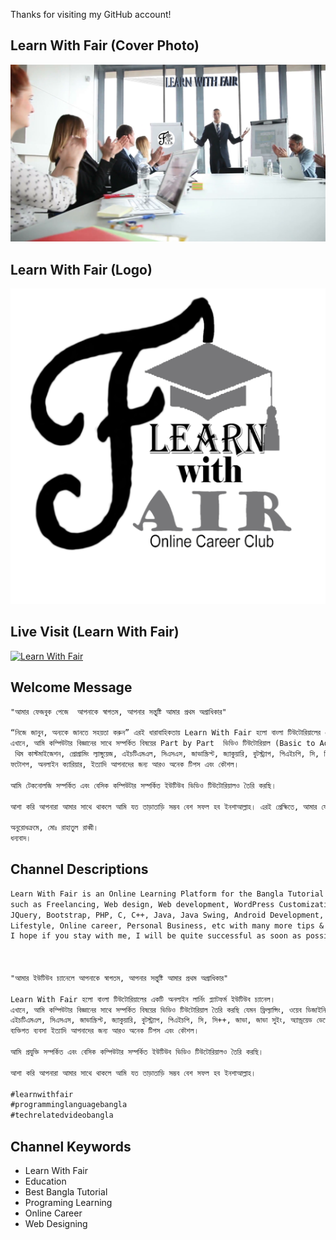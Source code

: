 Thanks for visiting my GitHub account!

## Learn With Fair (Cover Photo)
![cover](https://github.com/learnwithfair/YouTube-channel-documents/blob/main/cover%20photo/Learn%20With%20Fair%20Youtube%20Channel%20Art.png)

## Learn With Fair (Logo)
![logo](https://github.com/learnwithfair/YouTube-channel-documents/blob/main/logo/Learn%20With%20Fair%20Youtube%20Channel%20Logo.png)


## Live Visit (Learn With Fair)

[![Learn With Fair](https://github.com/learnwithfair/YouTube-channel-documents/blob/main/images/youtube.avif)](https://www.youtube.com/@learnwithfair)


## Welcome Message
```diff
"আমার ফেজবুক পেজে  আপনাকে স্বাগতম, আপনার সন্তুষ্টি আমার প্রথম অগ্রাধিকার"

“নিজে জানুন, অন্যকে জানতে সহয়তা করুন” এরই ধারাবাহিকতায় Learn With Fair হলো বাংলা টিউটোরিয়ালের একটি অনলাইন লার্নিং প্ল্যাটফর্ম ফেজবুক পেজ। 
এখানে, আমি কম্পিউটার বিজ্ঞানের সাথে সম্পর্কিত বিষয়ের Part by Part  ভিডিও টিউটোরিয়াল (Basic to Advance) তৈরি করছি যেমন ফ্রিল্যান্সিং, ওয়েব ডিজাইনিং, ওয়েব ডেভেলপিং, ওয়ার্ডপ্রেস কাস্টমাইজেশন,
 থিম কাস্টমাইজেশন, প্রোগ্রামিং ল্যাঙ্গুয়েজ, এইচটিএমএল, সিএসএস, জাভাস্ক্রিপ্ট, জ্যাকুয়ারি, বুটস্ট্র্যাপ, পিএইচপি, সি, সি++, জাভা, জাভা সুইং, অ্যান্ড্রয়েড ডেভেলপমেন্ট, ডাটাবেজ- মাই এসকিউএল , ভিডিও এডিটিং,
ফটোশপ, অনলাইন ক্যারিয়ার, ইত্যাদি আপনাদের জন্য আরও অনেক টিপস এবং কৌশল।   

আমি টেকনোলজি সম্পর্কিত এবং বেসিক কম্পিউটার সম্পর্কিত ইউটিউব ভিডিও টিউটোরিয়ালও তৈরি করছি।

আশা করি আপনারা আমার সাথে থাকলে আমি যত তাড়াতাড়ি সম্ভব বেশ সফল হব ইনশাআল্লাহ। এরই প্রেক্ষিতে, আমার ফেজবুক পেজে লাইক দিয়ে, পাশাপাশি  আপনার পরিচিতদের সাথে Share করার মাধ্যমে পাশে থাকবেন। 

অনুরোধক্রমে, মোঃ রাহাতুল রাব্বী। 
ধন্যবাদ। 
```
## Channel Descriptions
```diff
Learn With Fair is an Online Learning Platform for the Bangla Tutorial YouTube channel. Here, I'm making video tutorials of Computer Science related subjects
such as Freelancing, Web design, Web development, WordPress Customization, Theme Customization, Programming Language, HTML, CSS, JavaScript,
JQuery, Bootstrap, PHP, C, C++, Java, Java Swing, Android Development, My Sqlit,  Video Editing, Photoshop,
Lifestyle, Online career, Personal Business, etc with many more tips & tricks for our Audience. I'm also creating Tech-Related and Basic Computer YouTube video Tutorials.
I hope if you stay with me, I will be quite successful as soon as possible Insha-Allah.



"আমার ইউটিউব চ্যানেলে আপনাকে স্বাগতম, আপনার সন্তুষ্টি আমার প্রথম অগ্রাধিকার"

Learn With Fair হলো বাংলা টিউটোরিয়ালের একটি অনলাইন লার্নিং প্ল্যাটফর্ম ইউটিউব চ্যানেল।
এখানে, আমি কম্পিউটার বিজ্ঞানের সাথে সম্পর্কিত বিষয়ের ভিডিও টিউটোরিয়াল তৈরি করছি যেমন ফ্রিল্যান্সিং, ওয়েব ডিজাইনিং, ওয়েব ডেভেলপিং, ওয়ার্ডপ্রেস কাস্টমাইজেশন, থিম কাস্টমাইজেশন, প্রোগ্রামিং ল্যাঙ্গুয়েজ,
এইচটিএমএল, সিএসএস, জাভাস্ক্রিপ্ট, জ্যাকুয়ারি, বুটস্ট্র্যাপ, পিএইচপি, সি, সি++, জাভা, জাভা সুইং, অ্যান্ড্রয়েড ডেভেলপমেন্ট, মাই এসকিউএল,ডাটাবেজ, ভিডিও এডিটিং, ফটোশপ, লাইফস্টাইল, অনলাইন ক্যারিয়ার,
ব্যক্তিগত ব্যবসা ইত্যাদি আপনাদের জন্য আরও অনেক টিপস এবং কৌশল। 

আমি প্রযুক্তি সম্পর্কিত এবং বেসিক কম্পিউটার সম্পর্কিত ইউটিউব ভিডিও টিউটোরিয়ালও তৈরি করছি।

আশা করি আপনারা আমার সাথে থাকলে আমি যত তাড়াতাড়ি সম্ভব বেশ সফল হব ইনশাআল্লাহ। 

#learnwithfair
#programminglanguagebangla
#techrelatedvideobangla
```

## Channel Keywords

  * Learn With Fair
  * Education
  * Best Bangla Tutorial
  * Programing Learning
  * Online Career
  * Web Designing



